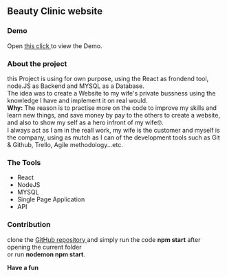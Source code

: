 ## Beauty Clinic website

### Demo

Open [this click ](https://p8g9g.csb.app/) to view the Demo.

### About the project

this Project is using for own purpose, using the React as frondend tool, node.JS as Backend and MYSQL as a Database.<br />
The idea was to create a Website to my wife's private bussness using the knowledge I have and implement it on real would.<br/>
**Why:** The reason is to practise more on the code to improve my skills and learn new things, and save money by pay to the others to create a website, and also to show my self as a hero infront of my wife🤓.<br/>
I always act as I am in the reall work, my wife is the customer and myself is the company, using as mutch as I can of the development tools such as Git & Github, Trello, Agile methodology...etc.

### The Tools

- React
- NodeJS
- MYSQL
- Single Page Application
- API

### Contribution

clone the [GitHub repository ](http://localhost:3000) and simply run the code **npm start** after opening the current folder <br/>
or run **nodemon npm start**.

**Have a fun**
